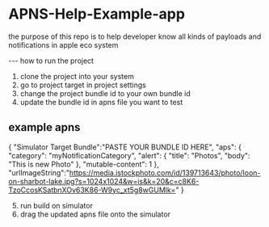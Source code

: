 # APNS-Help-Example-app
the purpose of this repo is to help developer know all kinds of payloads and notifications in apple eco system


--- how to run the project 
1. clone the project into your system
2. go to project target in project settings
3. change the project bundle id to your own bundle id
4. update the bundle id in apns file you want to test

example apns 
------
{
    "Simulator Target Bundle":"PASTE YOUR BUNDLE ID HERE",
    "aps": {
        "category": "myNotificationCategory",
        "alert": {
            "title": "Photos",
            "body": "This is new Photo"
        },
        "mutable-content": 1
    },
    "urlImageString":"https://media.istockphoto.com/id/139713643/photo/loon-on-sharbot-lake.jpg?s=1024x1024&w=is&k=20&c=c8K6-TzoCcosKSatbnXOv63K86-W9yc_xt5g8wGUMlk="
}


5. run build on simulator 
6. drag the updated apns file onto the simulator

